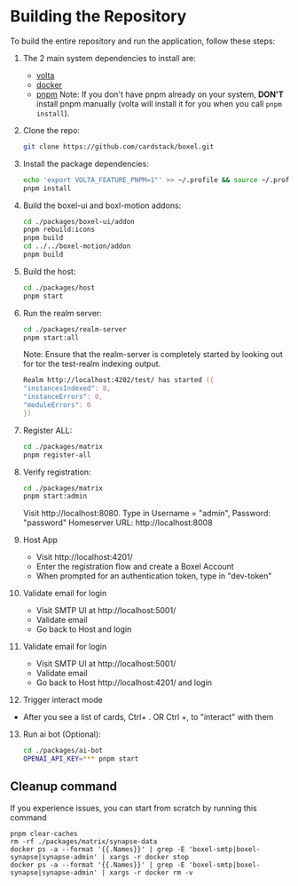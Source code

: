 # Building the Repository

To build the entire repository and run the application, follow these steps:

1. The 2 main system dependencies to install are:

   - [volta](https://docs.volta.sh/guide/getting-started)
   - [docker](https://docs.docker.com/get-docker/)
   - [pnpm](https://docs.volta.sh/advanced/pnpm) Note: If you don't have pnpm already on your system, **DON'T** install pnpm manually (volta will install it for you when you call `pnpm install`).

2. Clone the repo:

   ```zsh
   git clone https://github.com/cardstack/boxel.git
   ```

3. Install the package dependencies:

   ```zsh
   echo 'export VOLTA_FEATURE_PNPM=1"' >> ~/.profile && source ~/.profile
   pnpm install
   ```

4. Build the boxel-ui and boxl-motion addons:

   ```zsh
   cd ./packages/boxel-ui/addon
   pnpm rebuild:icons
   pnpm build
   cd ../../boxel-motion/addon
   pnpm build
   ```

5. Build the host:

   ```zsh
   cd ./packages/host
   pnpm start
   ```

6. Run the realm server:

   ```zsh
   cd ./packages/realm-server
   pnpm start:all
   ```

   Note: Ensure that the realm-server is completely started by looking out for tor the test-realm indexing output.

   ```zsh
   Realm http://localhost:4202/test/ has started ({
   "instancesIndexed": 8,
   "instanceErrors": 0,
   "moduleErrors": 0
   })
   ```

7. Register ALL:

   ```zsh
   cd ./packages/matrix
   pnpm register-all
   ```

8. Verify registration:

   ```zsh
   cd ./packages/matrix
   pnpm start:admin
   ```

   Visit http://localhost:8080. Type in Username = "admin", Password: "password" Homeserver URL: http://localhost:8008

9. Host App
	- Visit http://localhost:4201/
	-  Enter the registration flow and create a Boxel Account
	- When prompted for an authentication token, type in "dev-token"

10. Validate email for login
	- Visit SMTP UI at http://localhost:5001/
	- Validate email
	- Go back to Host and login

11. Validate email for login
	- Visit SMTP UI at http://localhost:5001/
	- Validate email
	- Go back to Host http://localhost:4201/ and login 

12. Trigger interact mode
   - After you see a list of cards, Ctrl+ . OR Ctrl +, to "interact" with them 

13. Run ai bot (Optional):

    ```zsh
    cd ./packages/ai-bot
    OPENAI_API_KEY=*** pnpm start
    ```

## Cleanup command

If you experience issues, you can start from scratch by running this command

```
pnpm clear-caches
rm -rf ./packages/matrix/synapse-data
docker ps -a --format '{{.Names}}' | grep -E 'boxel-smtp|boxel-synapse|synapse-admin' | xargs -r docker stop
docker ps -a --format '{{.Names}}' | grep -E 'boxel-smtp|boxel-synapse|synapse-admin' | xargs -r docker rm -v
```
